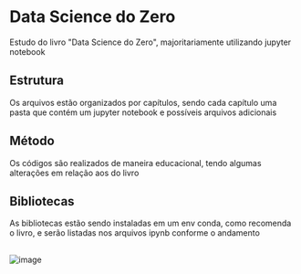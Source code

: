 # Data Science do Zero
Estudo do livro "Data Science do Zero", majoritariamente utilizando jupyter notebook
## Estrutura
Os arquivos estão organizados por capítulos, sendo cada capítulo uma pasta que contém um jupyter notebook e possíveis arquivos adicionais
## Método
Os códigos são realizados de maneira educacional, tendo algumas alterações em relação aos do livro
## Bibliotecas
As bibliotecas estão sendo instaladas em um env conda, como recomenda o livro, e serão listadas nos arquivos ipynb conforme o andamento
##
![image](https://github.com/thiagocaveglion/data_science_from_scratch/assets/107949964/b4a3af46-babd-40ac-817d-766ef93655b9)
